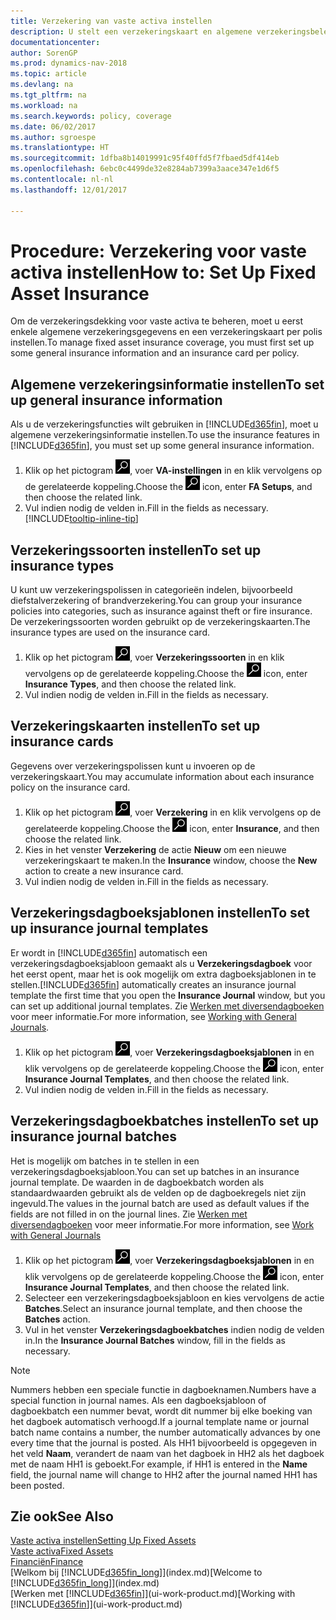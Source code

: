 ```yaml
---
title: Verzekering van vaste activa instellen
description: U stelt een verzekeringskaart en algemene verzekeringsbeleidsgegevens in om verzekeringsdekking voor vaste activa te beheren.
documentationcenter: 
author: SorenGP
ms.prod: dynamics-nav-2018
ms.topic: article
ms.devlang: na
ms.tgt_pltfrm: na
ms.workload: na
ms.search.keywords: policy, coverage
ms.date: 06/02/2017
ms.author: sgroespe
ms.translationtype: HT
ms.sourcegitcommit: 1dfba8b14019991c95f40ffd5f7fbaed5df414eb
ms.openlocfilehash: 6ebc0c4499de32e8284ab7399a3aace347e1d6f5
ms.contentlocale: nl-nl
ms.lasthandoff: 12/01/2017

---
```

# <a name="how-to-set-up-fixed-asset-insurance"></a><span data-ttu-id="9c38f-103">Procedure: Verzekering voor vaste activa instellen</span><span class="sxs-lookup"><span data-stu-id="9c38f-103">How to: Set Up Fixed Asset Insurance</span></span>
<span data-ttu-id="9c38f-104">Om de verzekeringsdekking voor vaste activa te beheren, moet u eerst enkele algemene verzekeringsgegevens en een verzekeringskaart per polis instellen.</span><span class="sxs-lookup"><span data-stu-id="9c38f-104">To manage fixed asset insurance coverage, you must first set up some general insurance information and an insurance card per policy.</span></span>

## <a name="to-set-up-general-insurance-information"></a><span data-ttu-id="9c38f-105">Algemene verzekeringsinformatie instellen</span><span class="sxs-lookup"><span data-stu-id="9c38f-105">To set up general insurance information</span></span>
<span data-ttu-id="9c38f-106">Als u de verzekeringsfuncties wilt gebruiken in [!INCLUDE[d365fin](includes/d365fin_md.md)], moet u algemene verzekeringsinformatie instellen.</span><span class="sxs-lookup"><span data-stu-id="9c38f-106">To use the insurance features in [!INCLUDE[d365fin](includes/d365fin_md.md)], you must set up some general insurance information.</span></span>  

1. <span data-ttu-id="9c38f-107">Klik op het pictogram ![Zoeken naar pagina of rapport](media/ui-search/search_small.png "pictogram Zoeken naar pagina of rapport"), voer **VA-instellingen** in en klik vervolgens op de gerelateerde koppeling.</span><span class="sxs-lookup"><span data-stu-id="9c38f-107">Choose the ![Search for Page or Report](media/ui-search/search_small.png "Search for Page or Report icon") icon, enter **FA Setups**, and then choose the related link.</span></span>  
2. <span data-ttu-id="9c38f-108">Vul indien nodig de velden in.</span><span class="sxs-lookup"><span data-stu-id="9c38f-108">Fill in the fields as necessary.</span></span> [!INCLUDE[tooltip-inline-tip](includes/tooltip-inline-tip_md.md)]  

## <a name="to-set-up-insurance-types"></a><span data-ttu-id="9c38f-109">Verzekeringssoorten instellen</span><span class="sxs-lookup"><span data-stu-id="9c38f-109">To set up insurance types</span></span>
<span data-ttu-id="9c38f-110">U kunt uw verzekeringspolissen in categorieën indelen, bijvoorbeeld diefstalverzekering of brandverzekering.</span><span class="sxs-lookup"><span data-stu-id="9c38f-110">You can group your insurance policies into categories, such as insurance against theft or fire insurance.</span></span> <span data-ttu-id="9c38f-111">De verzekeringssoorten worden gebruikt op de verzekeringskaarten.</span><span class="sxs-lookup"><span data-stu-id="9c38f-111">The insurance types are used on the insurance card.</span></span>

1. <span data-ttu-id="9c38f-112">Klik op het pictogram ![Zoeken naar pagina of rapport](media/ui-search/search_small.png "pictogram Zoeken naar pagina of rapport"), voer **Verzekeringssoorten** in en klik vervolgens op de gerelateerde koppeling.</span><span class="sxs-lookup"><span data-stu-id="9c38f-112">Choose the ![Search for Page or Report](media/ui-search/search_small.png "Search for Page or Report icon") icon, enter **Insurance Types**, and then choose the related link.</span></span>  
2. <span data-ttu-id="9c38f-113">Vul indien nodig de velden in.</span><span class="sxs-lookup"><span data-stu-id="9c38f-113">Fill in the fields as necessary.</span></span>

## <a name="to-set-up-insurance-cards"></a><span data-ttu-id="9c38f-114">Verzekeringskaarten instellen</span><span class="sxs-lookup"><span data-stu-id="9c38f-114">To set up insurance cards</span></span>
<span data-ttu-id="9c38f-115">Gegevens over verzekeringspolissen kunt u invoeren op de verzekeringskaart.</span><span class="sxs-lookup"><span data-stu-id="9c38f-115">You may accumulate information about each insurance policy on the insurance card.</span></span>  

1. <span data-ttu-id="9c38f-116">Klik op het pictogram ![Zoeken naar pagina of rapport](media/ui-search/search_small.png "pictogram Zoeken naar pagina of rapport"), voer **Verzekering** in en klik vervolgens op de gerelateerde koppeling.</span><span class="sxs-lookup"><span data-stu-id="9c38f-116">Choose the ![Search for Page or Report](media/ui-search/search_small.png "Search for Page or Report icon") icon, enter **Insurance**, and then choose the related link.</span></span>  
2. <span data-ttu-id="9c38f-117">Kies in het venster **Verzekering** de actie **Nieuw** om een nieuwe verzekeringskaart te maken.</span><span class="sxs-lookup"><span data-stu-id="9c38f-117">In the **Insurance** window, choose the **New** action to create a  new insurance card.</span></span>  
3. <span data-ttu-id="9c38f-118">Vul indien nodig de velden in.</span><span class="sxs-lookup"><span data-stu-id="9c38f-118">Fill in the fields as necessary.</span></span>

## <a name="to-set-up-insurance-journal-templates"></a><span data-ttu-id="9c38f-119">Verzekeringsdagboeksjablonen instellen</span><span class="sxs-lookup"><span data-stu-id="9c38f-119">To set up insurance journal templates</span></span>
<span data-ttu-id="9c38f-120">Er wordt in [!INCLUDE[d365fin](includes/d365fin_md.md)] automatisch een verzekeringsdagboeksjabloon gemaakt als u **Verzekeringsdagboek** voor het eerst opent, maar het is ook mogelijk om extra dagboeksjablonen in te stellen.</span><span class="sxs-lookup"><span data-stu-id="9c38f-120">[!INCLUDE[d365fin](includes/d365fin_md.md)] automatically creates an insurance journal template the first time that you open the **Insurance Journal** window, but you can set up additional journal templates.</span></span> <span data-ttu-id="9c38f-121">Zie [Werken met diversendagboeken](ui-work-general-journals.md) voor meer informatie.</span><span class="sxs-lookup"><span data-stu-id="9c38f-121">For more information, see [Working with General Journals](ui-work-general-journals.md).</span></span>  

1. <span data-ttu-id="9c38f-122">Klik op het pictogram ![Zoeken naar pagina of rapport](media/ui-search/search_small.png "pictogram Zoeken naar pagina of rapport"), voer **Verzekeringsdagboeksjablonen** in en klik vervolgens op de gerelateerde koppeling.</span><span class="sxs-lookup"><span data-stu-id="9c38f-122">Choose the ![Search for Page or Report](media/ui-search/search_small.png "Search for Page or Report icon") icon, enter **Insurance Journal Templates**, and then choose the related link.</span></span>  
2. <span data-ttu-id="9c38f-123">Vul indien nodig de velden in.</span><span class="sxs-lookup"><span data-stu-id="9c38f-123">Fill in the fields as necessary.</span></span>

## <a name="to-set-up-insurance-journal-batches"></a><span data-ttu-id="9c38f-124">Verzekeringsdagboekbatches instellen</span><span class="sxs-lookup"><span data-stu-id="9c38f-124">To set up insurance journal batches</span></span>
<span data-ttu-id="9c38f-125">Het is mogelijk om batches in te stellen in een verzekeringsdagboeksjabloon.</span><span class="sxs-lookup"><span data-stu-id="9c38f-125">You can set up batches in an insurance journal template.</span></span> <span data-ttu-id="9c38f-126">De waarden in de dagboekbatch worden als standaardwaarden gebruikt als de velden op de dagboekregels niet zijn ingevuld.</span><span class="sxs-lookup"><span data-stu-id="9c38f-126">The values in the journal batch are used as default values if the fields are not filled in on the journal lines.</span></span> <span data-ttu-id="9c38f-127">Zie [Werken met diversendagboeken](ui-work-general-journals.md) voor meer informatie.</span><span class="sxs-lookup"><span data-stu-id="9c38f-127">For more information, see [Work with General Journals](ui-work-general-journals.md)</span></span>  

1. <span data-ttu-id="9c38f-128">Klik op het pictogram ![Zoeken naar pagina of rapport](media/ui-search/search_small.png "pictogram Zoeken naar pagina of rapport"), voer **Verzekeringsdagboeksjablonen** in en klik vervolgens op de gerelateerde koppeling.</span><span class="sxs-lookup"><span data-stu-id="9c38f-128">Choose the ![Search for Page or Report](media/ui-search/search_small.png "Search for Page or Report icon") icon, enter **Insurance Journal Templates**, and then choose the related link.</span></span>  
2. <span data-ttu-id="9c38f-129">Selecteer een verzekeringsdagboeksjabloon en kies vervolgens de actie **Batches**.</span><span class="sxs-lookup"><span data-stu-id="9c38f-129">Select an insurance journal template, and then choose the **Batches** action.</span></span>
3. <span data-ttu-id="9c38f-130">Vul in het venster **Verzekeringsdagboekbatches** indien nodig de velden in.</span><span class="sxs-lookup"><span data-stu-id="9c38f-130">In the **Insurance Journal Batches** window, fill in the fields as necessary.</span></span>

> [!NOTE]  
>   <span data-ttu-id="9c38f-131">Nummers hebben een speciale functie in dagboeknamen.</span><span class="sxs-lookup"><span data-stu-id="9c38f-131">Numbers have a special function in journal names.</span></span> <span data-ttu-id="9c38f-132">Als een dagboeksjabloon of dagboekbatch een nummer bevat, wordt dit nummer bij elke boeking van het dagboek automatisch verhoogd.</span><span class="sxs-lookup"><span data-stu-id="9c38f-132">If a journal template name or journal batch name contains a number, the number automatically advances by one every time that the journal is posted.</span></span> <span data-ttu-id="9c38f-133">Als HH1 bijvoorbeeld is opgegeven in het veld **Naam**, verandert de naam van het dagboek in HH2 als het dagboek met de naam HH1 is geboekt.</span><span class="sxs-lookup"><span data-stu-id="9c38f-133">For example, if HH1 is entered in the **Name** field, the journal name will change to HH2 after the journal named HH1 has been posted.</span></span>

## <a name="see-also"></a><span data-ttu-id="9c38f-134">Zie ook</span><span class="sxs-lookup"><span data-stu-id="9c38f-134">See Also</span></span>
[<span data-ttu-id="9c38f-135">Vaste activa instellen</span><span class="sxs-lookup"><span data-stu-id="9c38f-135">Setting Up Fixed Assets</span></span>](fa-setup.md)  
[<span data-ttu-id="9c38f-136">Vaste activa</span><span class="sxs-lookup"><span data-stu-id="9c38f-136">Fixed Assets</span></span>](fa-manage.md)  
[<span data-ttu-id="9c38f-137">Financiën</span><span class="sxs-lookup"><span data-stu-id="9c38f-137">Finance</span></span>](finance.md)  
<span data-ttu-id="9c38f-138">[Welkom bij [!INCLUDE[d365fin_long](includes/d365fin_long_md.md)]](index.md)</span><span class="sxs-lookup"><span data-stu-id="9c38f-138">[Welcome to [!INCLUDE[d365fin_long](includes/d365fin_long_md.md)]](index.md)</span></span>  
<span data-ttu-id="9c38f-139">[Werken met [!INCLUDE[d365fin](includes/d365fin_md.md)]](ui-work-product.md)</span><span class="sxs-lookup"><span data-stu-id="9c38f-139">[Working with [!INCLUDE[d365fin](includes/d365fin_md.md)]](ui-work-product.md)</span></span>

